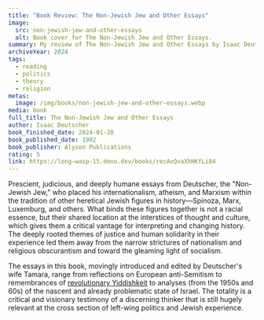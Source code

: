 ```yaml
---
title: "Book Review: The Non-Jewish Jew and Other Essays"
image:
  src: non-jewish-jew-and-other-essays
  alt: Book cover for The Non-Jewish Jew and Other Essays.
summary: My review of The Non-Jewish Jew and Other Essays by Isaac Deutscher.
archiveYear: 2024
tags:
  - reading
  - politics
  - theory
  - religion
metas:
  image: /img/books/non-jewish-jew-and-other-essays.webp
media: book
full_title: The Non-Jewish Jew and Other Essays
author: Isaac Deutscher
book_finished_date: 2024-01-28
book_published_date: 1982
book_publisher: Alyson Publications
rating: 5
link: https://long-wasp-15.deno.dev/books/recAvQvaXhHKfLi84
---
```


Prescient, judicious, and deeply humane essays from Deutscher, the "Non-Jewish Jew," who placed his internationalism, atheism, and Marxism within the tradition of other heretical Jewish figures in history—Spinoza, Marx, Luxemburg, and others. What binds these figures together is not a racial essence, but their shared location at the interstices of thought and culture, which gives them a critical vantage for interpreting and changing history. The deeply rooted themes of justice and human solidarity in their experience led them away from the narrow strictures of nationalism and religious obscurantism and toward the gleaming light of socialism.

The essays in this book, movingly introduced and edited by Deutscher's wife Tamara, range from reflections on European anti-Semitism to remembrances of [revolutionary Yiddishkeit](https://www.versobooks.com/products/254-revolutionary-yiddishland) to analyses (from the 1950s and 60s) of the nascent and already problematic state of Israel. The totality is a critical and visionary testimony of a discerning thinker that is still hugely relevant at the cross section of left-wing politics and Jewish experience.
